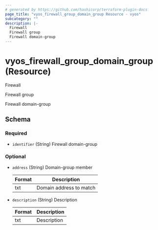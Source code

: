 ```yaml
---
# generated by https://github.com/hashicorp/terraform-plugin-docs
page_title: "vyos_firewall_group_domain_group Resource - vyos"
subcategory: ""
description: |-
  Firewall
  Firewall group
  Firewall domain-group
---
```


# vyos_firewall_group_domain_group (Resource)

Firewall

Firewall group

Firewall domain-group



<!-- schema generated by tfplugindocs -->
## Schema

### Required

- `identifier` (String) Firewall domain-group

### Optional

- `address` (String) Domain-group member

    |  Format  |  Description  |
    |----------|---------------|
    |  txt  |  Domain address to match  |
- `description` (String) Description

    |  Format  |  Description  |
    |----------|---------------|
    |  txt  |  Description  |
